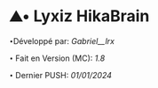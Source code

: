﻿# ⛰️• Lyxiz HikaBrain

`•`Développé par: *Gabriel__lrx*

`•` Fait en Version (MC): *1.8*

`•` Dernier PUSH: *01/01/2024*
